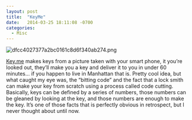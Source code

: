 ```yaml
---
layout: post
title:  "KeyMe"
date:   2014-03-25 18:11:08 -0700
categories:
  - Misc
---
```


  ![dfcc4027377a2bc0161c8d6f340ab274.png](/attachments/dfcc4027377a2bc0161c8d6f340ab274/image.png)  

  [Key.me](http://key.me)  makes keys from a picture taken with your smart phone, it you’re looked out, they’ll make you a key and deliver it to you in under 60 minutes… if you happen to live in Manhattan that is. Pretty cool idea, but what caught my eye was, the “bitting code” and the fact that a lock smith can make your key from scratch using a process called code cutting. Basically, keys can be defined by a series of numbers, those numbers can be gleaned by looking at the key, and those numbers are enough to make the key. It’s one of those facts that is perfectly obvious in retrospect, but I never thought about until now. 
